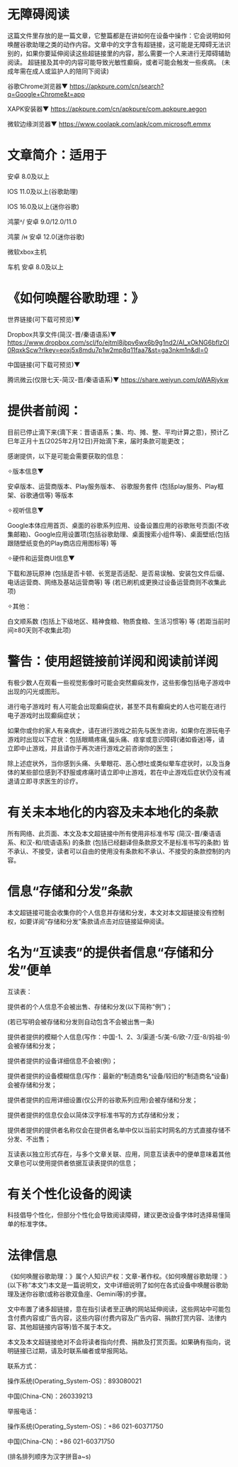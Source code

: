 # 无障碍阅读

这篇文件里存放的是一篇文章，它整篇都是在讲如何在设备中操作：它会说明如何唤醒谷歌助理之类的动作内容。文章中的文字含有超链接，这可能是无障碍无法识别的，如果你要延伸阅读这些超链接里的内容，那么需要一个人来进行无障碍辅助阅读。
超链接及其中的内容可能导致光敏性癫痫，或者可能会触发一些疾病。
(未成年需在成人或监护人的陪同下阅读)


谷歌Chrome浏览器▼
https://apkpure.com/cn/search?q=Google+Chrome&t=app


XAPK安装器▼ 
https://apkpure.com/cn/apkpure/com.apkpure.aegon


微软边缘浏览器▼
https://www.coolapk.com/apk/com.microsoft.emmx

# 文章简介：适用于

安卓 8.0及以上

IOS 11.0及以上(谷歌助理)

IOS 16.0及以上(迷你谷歌)

鸿蒙ᴬ/  安卓 9.0/12.0/11.0

鸿蒙 /ʜ 安卓 12.0(迷你谷歌)

微软xbox主机

车机 安卓 8.0及以上
 
# 《如何唤醒谷歌助理：》

世界链接(可下载可预览)▼ 

Dropbox共享文件(简汉-晋/秦语语系)▼
https://www.dropbox.com/scl/fo/ejtml8jbpv6wx6b9g1nd2/AI_xOkNG6bflzOl0RqxkScw?rlkey=eoxj5x8mdu7p1w2mp8q11faa7&st=ga3nkm1n&dl=0

中国链接(可下载可预览)▼ 

腾讯微云(仅限七天-简汉-晋/秦语语系)▼ 
https://share.weiyun.com/pWARjykw


# 提供者前阅：

目前已停止滴下来(滴下来：晋语语系；集、均、摊、整、平均计算之意)，预计乙巳年正月十五(2025年2月12日)开始滴下来，届时条款可能更改；

感谢提供，以下是可能会需要获取的信息：

✧版本信息▼

安卓版本、运营商版本、Play服务版本、
谷歌服务套件
(包括play服务、Play框架、谷歌通信等)
等版本

✧视听信息▼

Google本体应用首页、桌面的谷歌系列应用、设备设置应用的谷歌账号页面(不收集邮箱)、Google应用设置项(包括谷歌助理、桌面搜索小组件等)、桌面壁纸(包括跟随壁纸变色的Play商店应用图标等)
等

✧硬件和运营商UI信息▼

下载和游玩原神
(包括是否卡顿、长宽是否适配、是否易误触、安装包文件后缀、电话运营商、网络及基站运营商等)
等
(若已刷机或更换过设备运营商则不收集此项)

✧其他：

白文顺系数
(包括上下级地区、精神食粮、物质食粮、生活习惯等)
等
(若距当前时间≥80天则不收集此项)

# 警告：使用超链接前详阅和阅读前详阅

有极少数人在观看一些视觉影像时可能会突然癫痫发作，这些影像包括电子游戏中出现的闪光或图形。

进行电子游戏时 有人可能会出现癫痫症状，甚至不具有癫痫史的人也可能在进行电子游戏时出现癫痫症状；

如果你或你的家人有亲病史，请在进行游戏之前先与医生咨询，如果你在游玩电子游戏时出现以下症状：包括眼睛疼痛,偏头痛、痉挛或意识障碍(诸如昏迷)等，请立即中止游戏，并且请你于再次进行游戏之前咨询你的医生；

除上述症状外，当你感到头痛、头晕眼花、恶心想吐或类似晕车症状时，以及当身体的某些部位感到不舒服或疼痛时请立即中止游戏，若在中止游戏后症状仍没有减退请立即寻求医生的诊疗。

# 有关未本地化的内容及未本地化的条款

所有网络、此页面、本文及本文超链接中所有使用非标准书写
(简汉-晋/秦语语系、和汉-和/琉语语系)
的条款
(包括已经翻译但条款原文不是标准书写的条款)
皆不承认、不接受，读者可以自由的使用没有条款和不承认、不接受的条款控制的内容。

# 信息“存储和分发”条款

本文超链接可能会收集你的个人信息并存储和分发，本文对本文超链接没有控制权，如要详阅“存储和分发”条款请点击对应链接延伸阅读。

# 名为“互读表”的提供者信息“存储和分发”便单

互读表：


提供者的个人信息不会被出售、存储和分发(以下简称“例”)；

(若已写明会被存储和分发则自动包含不会被出售一条)

提供者提供的模糊个人信息(写作：中国-1、2、3/渠道-5/美-6/欧-7/亚-8/妈祖-9)会被存储和分发；

提供者提供的设备详细信息不会被(例)；

提供者提供的设备模糊信息(写作：最新的ˣ制造商名ˣ设备/较旧的ˣ制造商名ˣ设备)会被存储和分发；

提供者提供的应用详细设置(仅公开的谷歌系列应用)会被存储和分发；

提供者提供的信息仅会以简体汉字标准书写的方式存储和分发；

提供者提供的提供者名称仅会在提供者名单中仅以当前实时网名的方式直接存储不分发、不出售；

互读表以独立形式存在，与多个文章关联、应用，同意互读表中的便单意味着其他文章也可以使用提供者依据互读表提供的信息；

# 有关个性化设备的阅读

科技倡导个性化，但部分个性化会导致阅读障碍，建议更改设备字体时选择易懂简单的标准字体。

# 法律信息 

《如何唤醒谷歌助理：》属个人知识产权：文章-著作权。《如何唤醒谷歌助理：》(以下称“本文”)本文是一篇说明文，文中详细说明了如何在各式设备中唤醒谷歌助理及迷你谷歌(或称谷歌双鱼座、Gemini等)的步骤。

文中布置了诸多超链接，意在指引读者至正确的网站延伸阅读，这些网站中可能包含付费内容或广告内容，这些内容(付费内容及广告内容、捐款打赏内容、法律内容、其他超链接内容等)皆不属于本文。

本文及本文超链接绝对不会将读者指向付费、捐款及打赏页面。如果确有指向，说明链接已过期，请及时联系编者或举报网站。





联系方式：


操作系统(Operating_System-OS)：893080021


中国(China-CN)：260339213





举报电话：


操作系统(Operating_System-OS)：+86 021-60371750


中国(China-CN)：+86 021-60371750





(排名排列顺序为汉字拼音a~s)





